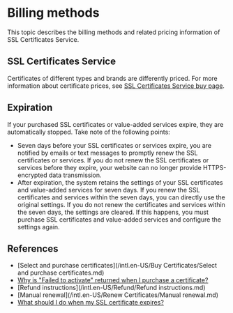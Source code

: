 # Billing methods

This topic describes the billing methods and related pricing information of SSL Certificates Service.

## SSL Certificates Service

Certificates of different types and brands are differently priced. For more information about certificate prices, see [SSL Certificates Service buy page](https://common-buy-intl.aliyun.com/?commodityCode=cas_intl#/buy).

## Expiration

If your purchased SSL certificates or value-added services expire, they are automatically stopped. Take note of the following points:

-   Seven days before your SSL certificates or services expire, you are notified by emails or text messages to promptly renew the SSL certificates or services. If you do not renew the SSL certificates or services before they expire, your website can no longer provide HTTPS-encrypted data transmission.
-   After expiration, the system retains the settings of your SSL certificates and value-added services for seven days. If you renew the SSL certificates and services within the seven days, you can directly use the original settings. If you do not renew the certificates and services within the seven days, the settings are cleared. If this happens, you must purchase SSL certificates and value-added services and configure the settings again.

## References

-   [Select and purchase certificates](/intl.en-US/Buy Certificates/Select and purchase certificates.md)
-   [Why is "Failed to activate" returned when I purchase a certificate?]()
-   [Refund instructions](/intl.en-US/Refund/Refund instructions.md)
-   [Manual renewal](/intl.en-US/Renew Certificates/Manual renewal.md)
-   [What should I do when my SSL certificate expires?]()

